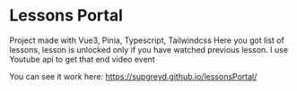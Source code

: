 # Lessons Portal

Project made with Vue3, Pinia, Typescript, Tailwindcss
Here you got list of lessons, lesson is unlocked only if you have watched previous lesson. I use Youtube api to get that end video event

You can see it work here: https://supgreyd.github.io/lessonsPortal/
